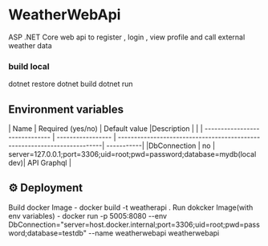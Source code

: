 # WeatherWebApi
ASP .NET Core web api to register , login , view profile and call external weather data

### build local
dotnet restore
dotnet build
dotnet run


## Environment variables
| Name                           | Required (yes/no) | Default value                                                            |Description                                                  |     |
| ------------------------------ | ----------------- | -------------------------------------------------------------------------| -----------|
|DbConnection                    | no                | server=127.0.0.1;port=3306;uid=root;pwd=password;database=mydb(local dev)| API Graphql  |

## ⚙️ Deployment
Build docker Image - docker build -t weatherapi .
Run dokcker Image(with env variables) - docker run -p 5005:8080 --env DbConnection="server=host.docker.internal;port=3306;uid=root;pwd=password;database=testdb" --name weatherwebapi weatherwebapi
